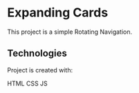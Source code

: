 # Expanding Cards
This project is a simple Rotating Navigation.

## Technologies
Project is created with:

HTML 
CSS
JS
